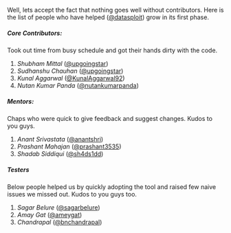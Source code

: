 Well, lets accept the fact that nothing goes well without contributors. Here is the list of people who have helped  ([@datasploit](https://twitter.com/datasploit)) grow in its first phase. 

##### Core Contributors:
Took out time from busy schedule and got their hands dirty with the code.
1. *Shubham Mittal* ([@upgoingstar](https://twitter.com/upgoingstar))
2. *Sudhanshu Chauhan* ([@upgoingstar](https://twitter.com/sudhanshu_c))
3. *Kunal Aggarwal* ([@KunalAggarwal92](https://twitter.com/KunalAggarwal92))
4. *Nutan Kumar Panda* ([@nutankumarpanda](https://twitter.com/nutankumarpanda))

##### Mentors:
Chaps who were quick to give feedback and suggest changes. Kudos to you guys. 
1. *Anant Srivastata* ([@anantshri](https://twitter.com/anantshri))
2. *Prashant Mahajan* ([@prashant3535](https://twitter.com/prashant3535))
3. *Shadab Siddiqui* ([@sh4ds1dd](https://twitter.com/sh4ds1dd))

##### Testers
Below people helped us by quickly adopting the tool and raised few naive issues we missed out. Kudos to you guys too. 
1. *Sagar Belure* ([@sagarbelure](https://twitter.com/sagarbelure))
2. *Amay Gat* ([@ameygat](https://twitter.com/ameygat))
3. *Chandrapal* ([@bnchandrapal](https://twitter.com/bnchandrapal))